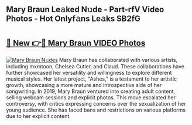 ## Mary Braun Le𝚊ked N𝚞de - Part-rfV Video Photos - Hot Onlyf𝚊ns Le𝚊ks SB2fG

# <h2><a href="http://ab17860.deff.icu/?id=Mary+Braun">🔗 New 👉🔴 Mary Braun VIDEO Photos</a></h2>

[![Mary Braun N𝚞des](https://i.imgur.com/rIISA9y.gif)](http://ab17860.deff.icu/?id=Mary+Braun)
Mary Braun has collaborated with various artists, including mxmtoon, Chelsea Cutler, and Claud. These collaborations have further showcased her versatility and willingness to explore different musical styles. Her latest project, "Ashes," is a testament to her artistic growth, showcasing a more mature and introspective side of her songwriting. In 2019, Mary Braun ventured into creating adult content, selling webcam sessions and explicit photos. This move escalated her controversy, with critics expressing concerns over the sexualization of her young audience. She has faced bans and restrictions on various platforms due to her explicit content.
